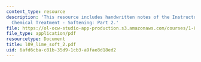 ```yaml
---
content_type: resource
description: 'This resource includes handwritten notes of the Instructor on the topic:
  Chemical Treatment - Softening: Part 2.'
file: https://ol-ocw-studio-app-production.s3.amazonaws.com/courses/1-85-water-and-wastewater-treatment-engineering-spring-2006/6afd6cbac81b35d91cb3a9fae8d18ed2_l09_lime_soft_2.pdf
file_type: application/pdf
resourcetype: Document
title: l09_lime_soft_2.pdf
uid: 6afd6cba-c81b-35d9-1cb3-a9fae8d18ed2
---
```

